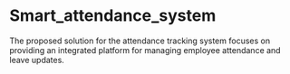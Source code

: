 # Smart_attendance_system
The proposed solution for the attendance tracking system focuses on providing an integrated platform for managing employee attendance and leave updates.
